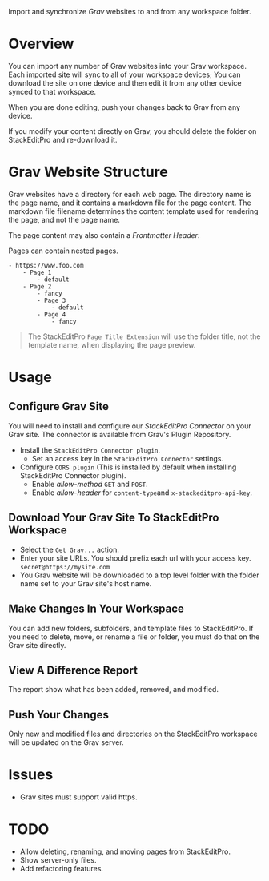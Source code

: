 Import and synchronize *Grav* websites to and from any workspace folder.

# Overview
You can import any number of Grav websites into your Grav workspace.
Each imported site will sync to all of your workspace devices;
You can download the site on one device and then edit it from any other device synced to that workspace.

When you are done editing, push your changes back to Grav from any device.

If you modify your content directly on Grav, you should delete the folder on StackEditPro and re-download it.

# Grav Website Structure
Grav websites have a directory for each web page.  The directory name is the page name, and it contains a markdown file for the page content.  The markdown file filename determines the content template used for rendering the page, and not the page name.

The page content may also contain a *Frontmatter Header*.

Pages can contain nested pages.

```text
- https://www.foo.com
	- Page 1
		- default
	- Page 2
		- fancy
		- Page 3
			- default
		- Page 4
			- fancy
```

> The  StackEditPro `Page Title Extension` will use the folder title,  not the template name, when displaying the page preview.

# Usage

## Configure Grav Site
You will need to install and configure our *StackEditPro Connector* on your Grav site.  The connector is available from Grav's Plugin Repository.
* Install the `StackEditPro Connector plugin`.
	* Set an access key in the `StackEditPro Connector` settings.
* Configure `CORS plugin` (This is installed by default when installing StackEditPro Connector plugin).
	* Enable *allow-method* `GET` and `POST`.
	* Enable *allow-header* for `content-type`and `x-stackeditpro-api-key`.

## Download Your Grav Site To StackEditPro Workspace
* Select the `Get Grav...` action.
* Enter your site URLs.  You should prefix each url with your access key. `secret@https://mysite.com`
* You Grav website will be downloaded to a top level folder with the folder name set to your Grav site's host name.

## Make Changes In Your Workspace
You can add new folders, subfolders, and template files to StackEditPro.  If you need to delete, move, or rename a file or folder, you must do that on the Grav site directly.

## View A Difference Report
The report show what has been added, removed, and modified.

## Push Your Changes
Only new and modified files and directories on the StackEditPro workspace will be updated on the Grav server.

# Issues
* Grav sites must support valid https.  
# TODO
* Allow deleting, renaming, and moving pages from StackEditPro.
* Show server-only files.
* Add refactoring features.
<!--stackedit_data:
eyJoaXN0b3J5IjpbMTM3MjMzMjkwOCwxOTIzMDQ1NTY0LDUyOD
I2MzQ3NywtMTc4MjIwNDAxNCwtMzE2NzI1NTgyLDEwOTQ2Mjcy
NzgsNTIzMTQxNDQ3LDI2NjYxNDA5NiwzMzg4OTg3MDQsLTYxOT
Y0MTkwNCw2ODIwMTI0NjgsLTI1OTg2MDY3MywtMTg0NTI3NTk4
NSw4MDE5MTc2NTksMTg1MzYyNDEzLC0xNzkxODUzMDcsLTE4NT
UyNTI5ODYsLTIxNDM5NDI4NDEsMTMxNDAwMDc0N119
-->